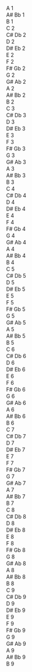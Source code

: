 <option value="27.5">A 1</option>
<option value="29.1352">A# Bb 1</option>
<option value="30.8677">B 1</option>
<option value="32.7032">C 2</option>
<option value="34.6478">C# Db 2</option>
<option value="36.7081">D 2</option>
<option value="38.8909">D# Eb 2</option>
<option value="41.2034">E 2</option>
<option value="43.6535">F 2</option>
<option value="46.2493">F# Gb 2</option>
<option value="48.9994">G 2</option>
<option value="51.9131">G# Ab 2</option>
<option value="55">A 2</option>
<option value="58.2705">A# Bb 2</option>
<option value="61.7354">B 2</option>
<option value="65.4064">C 3</option>
<option value="69.2957">C# Db 3</option>
<option value="73.4162">D 3</option>
<option value="77.7817">D# Eb 3</option>
<option value="82.4069">E 3</option>
<option value="87.3071">F 3</option>
<option value="92.4986">F# Gb 3</option>
<option value="97.9989">G 3</option>
<option value="103.826">G# Ab 3</option>
<option value="110">A 3</option>
<option value="116.541">A# Bb 3</option>
<option value="123.471">B 3</option>
<option value="130.813">C 4</option>
<option value="138.591">C# Db 4</option>
<option value="146.832">D 4</option>
<option value="155.563">D# Eb 4</option>
<option value="164.814">E 4</option>
<option value="174.614">F 4</option>
<option value="184.997">F# Gb 4</option>
<option value="195.998">G 4</option>
<option value="207.652">G# Ab 4</option>
<option value="220">A 4</option>
<option value="233.082">A# Bb 4</option>
<option value="246.942">B 4</option>
<option value="261.626">C 5</option>
<option value="277.183">C# Db 5</option>
<option value="293.665">D 5</option>
<option value="311.127">D# Eb 5</option>
<option value="329.628">E 5</option>
<option value="349.228">F 5</option>
<option value="369.994">F# Gb 5</option>
<option value="391.995">G 5</option>
<option value="415.305">G# Ab 5</option>
<option value="440">A 5</option>
<option value="466.164">A# Bb 5</option>
<option value="493.883">B 5</option>
<option value="523.251">C 6</option>
<option value="554.365">C# Db 6</option>
<option value="587.33">D 6</option>
<option value="622.254">D# Eb 6</option>
<option value="659.255">E 6</option>
<option value="698.456">F 6</option>
<option value="739.989">F# Gb 6</option>
<option value="783.991">G 6</option>
<option value="830.609">G# Ab 6</option>
<option value="880">A 6</option>
<option value="932.328">A# Bb 6</option>
<option value="987.767">B 6</option>
<option value="1046.5">C 7</option>
<option value="1108.73">C# Db 7</option>
<option value="1174.66">D 7</option>
<option value="1244.51">D# Eb 7</option>
<option value="1318.51">E 7</option>
<option value="1396.91">F 7</option>
<option value="1479.98">F# Gb 7</option>
<option value="1567.98">G 7</option>
<option value="1661.22">G# Ab 7</option>
<option value="1760">A 7</option>
<option value="1864.66">A# Bb 7</option>
<option value="1975.53">B 7</option>
<option value="2093">C 8</option>
<option value="2217.46">C# Db 8</option>
<option value="2349.32">D 8</option>
<option value="2489.02">D# Eb 8</option>
<option value="2637.02">E 8</option>
<option value="2793.83">F 8</option>
<option value="2959.96">F# Gb 8</option>
<option value="3135.96">G 8</option>
<option value="3322.44">G# Ab 8</option>
<option value="3520">A 8</option>
<option value="3729.31">A# Bb 8</option>
<option value="3951.07">B 8</option>
<option value="4186.01">C 9</option>
<option value="4434.92">C# Db 9</option>
<option value="4698.63">D 9</option>
<option value="4978.03">D# Eb 9</option>
<option value="5274.04">E 9</option>
<option value="5587.65">F 9</option>
<option value="5919.91">F# Gb 9</option>
<option value="6271.93">G 9</option>
<option value="6644.88">G# Ab 9</option>
<option value="7040">A 9</option>
<option value="7458.62">A# Bb 9</option>
<option value="7902.13">B 9</option>